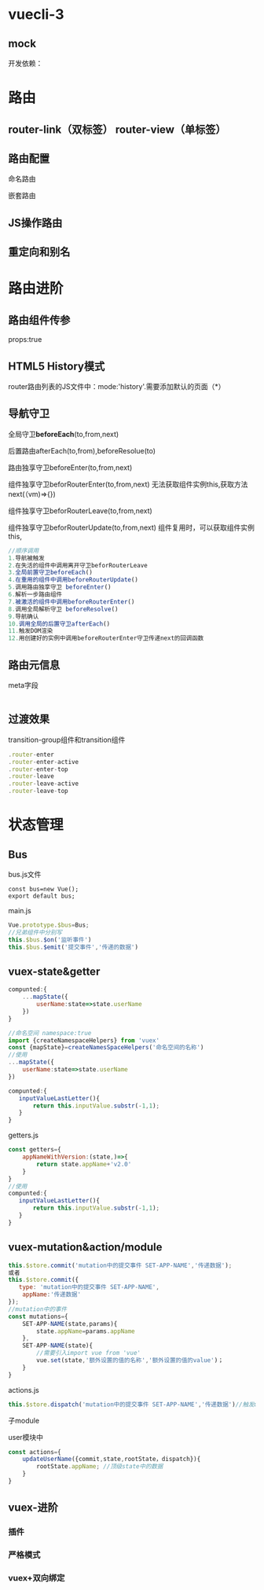 # vuecli-3

## mock

开发依赖：

# 路由

## router-link（双标签） router-view（单标签）

## 路由配置

命名路由

嵌套路由

## JS操作路由



## 重定向和别名

# 路由进阶

## 路由组件传参

props:true

## HTML5 History模式

router路由列表的JS文件中：mode:'history'.需要添加默认的页面（*）

## 导航守卫

全局守卫**beforeEach**(to,from,next)



后置路由afterEach(to,from),beforeResolue(to)

路由独享守卫beforeEnter(to,from,next)



组件独享守卫beforRouterEnter(to,from,next)  无法获取组件实例this,获取方法next(（vm)=>{})

组件独享守卫beforRouterLeave(to,from,next) 

组件独享守卫beforRouterUpdate(to,from,next) 组件复用时，可以获取组件实例this,

```javascript
//顺序调用 
1.导航被触发
2.在失活的组件中调用离开守卫beforRouterLeave
3.全局前置守卫beforeEach()
4.在重用的组件中调用beforeRouterUpdate()
5.调用路由独享守卫 beforeEnter()
6.解析一步路由组件
7.被激活的组件中调用beforeRouterEnter()
8.调用全局解析守卫 beforeResolve()
9.导航确认
10.调用全局的后置守卫afterEach()
11.触发DOM渲染
12.用创建好的实例中调用beforeRouterEnter守卫传递next的回调函数
```



## 路由元信息

meta字段

```javascript

```



## 过渡效果

transition-group组件和transition组件

```javascript
.router-enter
.router-enter-active
.router-enter-top
.router-leave
.router-leave-active
.router-leave-top
```

# 状态管理

## Bus

bus.js文件

```
const bus=new Vue();
export default bus;
```

main.js

```javascript
Vue.prototype.$bus=Bus;
//兄弟组件中分别写
this.$bus.$on('监听事件')
this.$bus.$emit('提交事件','传递的数据')
```



## vuex-state&getter



```javascript
compunted:{
    ...mapState({
        userName:state=>state.userName
    })
}
```



```javascript
//命名空间 namespace:true
import {createNamespaceHelpers} from 'vuex'
const {mapState}=createNamesSpaceHelpers('命名空间的名称')
//使用
...mapState({
    userName:state=>state.userName
})
```



```javascript
compunted:{
   inputValueLastLetter(){
       return this.inputValue.substr(-1,1);
   }
}
```

getters.js

```javascript
const getters={
    appNameWithVersion:(state,)=>{
        return state.appName+'v2.0'
    }
}
//使用
compunted:{
   inputValueLastLetter(){
       return this.inputValue.substr(-1,1);
   }
}
```



## vuex-mutation&action/module



```javascript
this.$store.commit('mutation中的提交事件 SET-APP-NAME','传递数据');
或者
this.$store.commit({
   type: 'mutation中的提交事件 SET-APP-NAME',
    appName:'传递数据'
});
//mutation中的事件
const mutations={
    SET-APP-NAME(state,params){
        state.appName=params.appName
    },
    SET-APP-NAME(state){
        //需要引入import vue from 'vue'
        vue.set(state,'额外设置的值的名称','额外设置的值的value')；
    }
}

```

actions.js

```javascript
this.$store.dispatch('mutation中的提交事件 SET-APP-NAME','传递数据')//触发mutations事件
```

子module

user模块中

```javascript
const actions={
    updateUserName({commit,state,rootState，dispatch}){
        rootState.appName; //顶级state中的数据
    }
}
```



## vuex-进阶

 ### 插件

### 严格模式

### vuex+双向绑定
